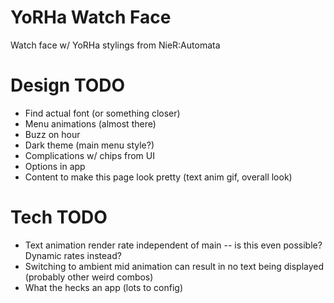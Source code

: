 # YoRHa Watch Face
Watch face w/ YoRHa stylings from NieR:Automata

# Design TODO
- Find actual font (or something closer)
- Menu animations (almost there)
- Buzz on hour
- Dark theme (main menu style?)
- Complications w/ chips from UI
- Options in app
- Content to make this page look pretty (text anim gif, overall look)

# Tech TODO
- Text animation render rate independent of main -- is this even possible? Dynamic rates instead?
- Switching to ambient mid animation can result in no text being displayed (probably other weird combos)
- What the hecks an app (lots to config)
